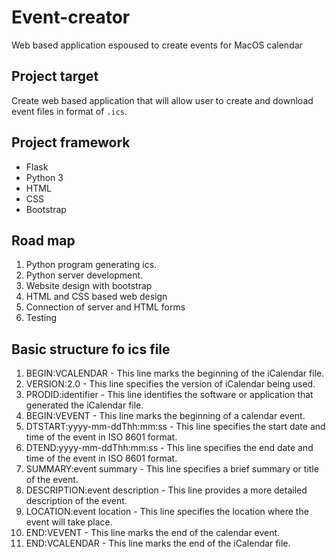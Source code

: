 # Event-creator
Web based application espoused to create events for MacOS calendar

## Project target 
Create web based application that will allow user to create and download event files in format of `.ics`.

## Project framework
- Flask
- Python 3
- HTML
- CSS
- Bootstrap

## Road map
1. Python program generating ics.
2. Python server development.
3. Website design with bootstrap
4. HTML and CSS based web design
5. Connection of server and HTML forms
6. Testing

## Basic structure fo ics file
1. BEGIN:VCALENDAR - This line marks the beginning of the iCalendar file.
2. VERSION:2.0 - This line specifies the version of iCalendar being used.
3. PRODID:identifier - This line identifies the software or application that generated the iCalendar file.
4. BEGIN:VEVENT - This line marks the beginning of a calendar event.
5. DTSTART:yyyy-mm-ddThh:mm:ss - This line specifies the start date and time of the event in ISO 8601 format.
6. DTEND:yyyy-mm-ddThh:mm:ss - This line specifies the end date and time of the event in ISO 8601 format.
7. SUMMARY:event summary - This line specifies a brief summary or title of the event.
8. DESCRIPTION:event description - This line provides a more detailed description of the event.
9. LOCATION:event location - This line specifies the location where the event will take place.
10. END:VEVENT - This line marks the end of the calendar event.
11. END:VCALENDAR - This line marks the end of the iCalendar file.